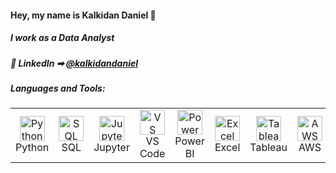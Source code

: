 

<h4>Hey, my name is Kalkidan Daniel 👋</h4>

<h5>I work as a Data Analyst </h5>

<h5>🏢 LinkedIn ➡︎ <a href="https://www.linkedin.com/in/kalkidandaniel/" target="_blank">@kalkidandaniel</a></h5>


<h5 align="left">Languages and Tools:</h5>

<table>
  <tr>
    <td align="center" width="100">
<!--       <a href="https://www.python.org/" target="_blank"> -->
        <img src="https://cdn.jsdelivr.net/gh/devicons/devicon/icons/python/python-original.svg" width="40" height="40" alt="Python"/>
        <br>Python
      </a>
    </td>
    <td align="center" width="100">
<!--       <a href="https://www.mysql.com/" target="_blank"> -->
        <img src="https://cdn.jsdelivr.net/gh/devicons/devicon/icons/mysql/mysql-original.svg" width="40" height="40" alt="SQL"/>
        <br>SQL
      </a>
    </td>
    <td align="center" width="100">
<!--       <a href="https://jupyter.org/" target="_blank"> -->
        <img src="https://upload.wikimedia.org/wikipedia/commons/3/38/Jupyter_logo.svg" width="40" height="40" alt="Jupyter"/>
        <br>Jupyter
      </a>
    </td>
    <td align="center" width="100">
<!--       <a href="https://code.visualstudio.com/" target="_blank"> -->
        <img src="https://cdn.jsdelivr.net/gh/devicons/devicon/icons/vscode/vscode-original.svg" width="40" height="40" alt="VS Code"/>
        <br>VS Code
      </a>
    </td>
   <td align="center" width="100">
<!--       <a href="https://powerbi.microsoft.com/" target="_blank"> -->
        <img src="https://img.icons8.com/color/48/000000/power-bi.png" width="40" height="40" alt="Power BI"/>
        <br>Power BI
      </a>
    </td>
    <td align="center" width="100">
<!--       <a href="https://www.microsoft.com/en-us/microsoft-365/excel" target="_blank"> -->
        <img src="https://img.icons8.com/color/48/000000/microsoft-excel-2019--v1.png" width="40" height="40" alt="Excel"/>
        <br>Excel
      </a>
    </td>
    <td align="center" width="100">
<!--       <a href="https://www.tableau.com/" target="_blank"> -->
        <img src="https://img.icons8.com/color/48/000000/tableau-software.png" width="40" height="40" alt="Tableau"/>
        <br>Tableau
      </a>
    </td>
    <td align="center" width="100">
<!--       <a href="https://aws.amazon.com/" target="_blank"> -->
        <img src="https://img.icons8.com/color/48/000000/amazon-web-services.png" width="40" height="40" alt="AWS"/>
        <br>AWS
      </a>
    </td>
      <td align="center" width="100">
<!--       <a href="https://azure.microsoft.com/" target="_blank"> -->
        <img src="https://cdn.jsdelivr.net/gh/devicons/devicon/icons/azure/azure-original.svg" width="40" height="40" alt="Azure"/>
        <br>Azure
      </a>
    </td>
  </tr>
</table>


